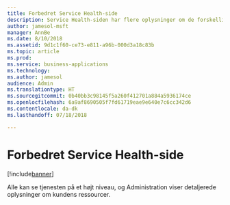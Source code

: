 ```yaml
---
title: Forbedret Service Health-side
description: Service Health-siden har flere oplysninger om de forskellige aspekter af tjenesten, og siden vil blive oversat
author: jamesol-msft
manager: AnnBe
ms.date: 8/10/2018
ms.assetid: 9d1c1f60-ce73-e811-a96b-000d3a18c83b
ms.topic: article
ms.prod: 
ms.service: business-applications
ms.technology: 
ms.author: jamesol
audience: Admin
ms.translationtype: HT
ms.sourcegitcommit: 0b40bb3c98145f5a260f412701a884a5936174ce
ms.openlocfilehash: 6a9af8690505f7fd61719eae9e640e7c6cc342d6
ms.contentlocale: da-dk
ms.lasthandoff: 07/18/2018

---
```

# <a name="enhanced-service-health-page"></a>Forbedret Service Health-side


[!include[banner](../../includes/banner.md)]

Alle kan se tjenesten på et højt niveau, og Administration viser detaljerede oplysninger om kundens ressourcer.

